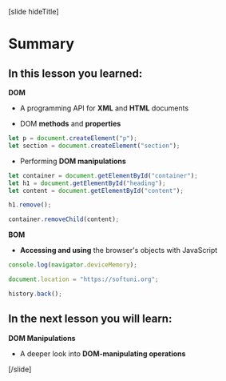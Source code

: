 [slide hideTitle]

# Summary

## In this lesson you learned: 

**DOM**

- A programming API for **XML** and **HTML** documents

- DOM **methods** and **properties**

```js
let p = document.createElement("p");
let section = document.createElement("section");
```

- Performing **DOM manipulations**

```js
let container = document.getElementById("container");
let h1 = document.getElementById("heading");
let content = document.getElementById("content");

h1.remove();

container.removeChild(content);
```

**BOM**

- **Accessing and using** the browser's objects with JavaScript

```js
console.log(navigator.deviceMemory);

document.location = "https://softuni.org";

history.back();
```

## In the next lesson you will learn:

**DOM Manipulations**

- A deeper look into **DOM-manipulating operations**

[/slide]
